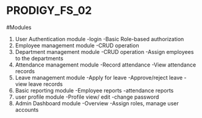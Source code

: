 # PRODIGY_FS_02
#Modules
1. User Authentication module
   -login
   -Basic Role-based authorization
2. Employee management module
  -CRUD operation
3. Department management module
  -CRUD operation
  -Assign employees to the departments
4. Attendance management module
  -Record attendance
  -View attendance records
5. Leave management module
  -Apply for leave
  -Approve/reject leave
  -view leave records
6. Basic reporting module
  -Employee reports
  -attendance reports
7. user profile module
  -Profile view/ edit
  -change password
8. Admin Dashboard module
   -Overview
   -Assign roles, manage user accounts    


